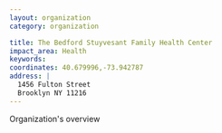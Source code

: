 ```yaml
---
layout: organization
category: organization

title: The Bedford Stuyvesant Family Health Center
impact_area: Health
keywords: 
coordinates: 40.679996,-73.942787
address: |
  1456 Fulton Street
  Brooklyn NY 11216
---
```

Organization's overview
